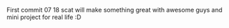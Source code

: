 First commit 07 18
scat will make something great with awesome guys
and mini project for real life :D
